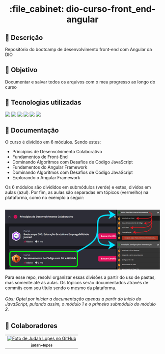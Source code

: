 <h1 align="center">:file_cabinet: dio-curso-front_end-angular</h1>

## 📜 Descrição

Repositório do bootcamp de  desenvolvimento front-end com Angular da DIO

## :dart: Objetivo

Documentar e salvar todos os arquivos com o meu progresso ao longo do curso

## :wrench: Tecnologias utilizadas
<div>
   <img src="https://cdn.jsdelivr.net/gh/devicons/devicon/icons/html5/html5-plain.svg" width="50px;"/>
   <img src="https://cdn.jsdelivr.net/gh/devicons/devicon/icons/css3/css3-plain.svg" width="50px"/>
   <img src="https://cdn.jsdelivr.net/gh/devicons/devicon/icons/javascript/javascript-plain.svg" width="50px"/>
   <img src="https://cdn.jsdelivr.net/gh/devicons/devicon@latest/icons/typescript/typescript-plain.svg" width="50px"/>
   <img src="https://cdn.jsdelivr.net/gh/devicons/devicon/icons/nodejs/nodejs-original.svg" width="50px"/>
   <img src="https://cdn.jsdelivr.net/gh/devicons/devicon@latest/icons/angular/angular-original.svg" width="60px"/>
</div>

## 📝 Documentação

O curso é dividido em 6 módulos. Sendo estes:
- Princípios de Desenvolvimento Colaborativo
- Fundamentos de Front-End
- Dominando Algoritmos com Desafios de Código JavaScript
- Fundamentos do Angular Framework
- Dominando Algoritmos com Desafios de Código JavaScript
- Explorando o Angular Framework

Os 6 módulos são divididos em submódulos (verde) e estes, dividos em aulas (azul). Por fim, as aulas são separadas em tópicos (vermelho) na plataforma, como no exemplo a seguir:

<br>
   <img src="/assets/print.png">
<br>

Para esse repo, resolvi organizar essas divisões a partir do uso de pastas, mas somente até às aulas. Os tópicos serão documentados através de commits com seu título sendo o mesmo da plataforma.


###### Obs: Optei por iniciar a documentação apenas a partir do início do JavaScript, pulando assim, o módulo 1 e o primeiro submódulo do módulo 2.


## :handshake: Colaboradores

<table>
  <tr>
    <td align="center">
      <a href="https://github.com/judah-lopes">
        <img src="https://avatars.githubusercontent.com/u/134812191?s=400&u=00a571215f2ea321a8738af235cea655e1e36ec6&v=4" width="100px;" alt="Foto de Judah Lopes no GitHub"/><br>
        <sub>
          <b>judah-lopes</b>
        </sub>
      </a>
    </td>
  </tr>
</table>
